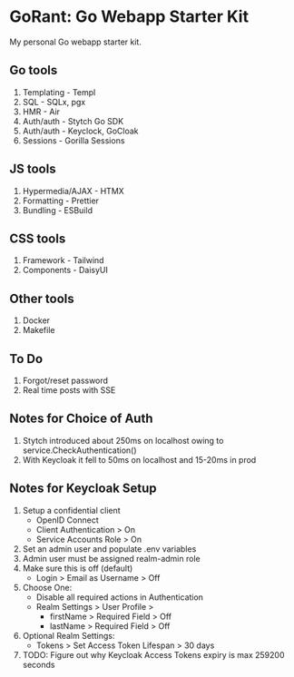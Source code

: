 # GoRant: Go Webapp Starter Kit

My personal Go webapp starter kit.

## Go tools

1. Templating - Templ
2. SQL - SQLx, pgx
3. HMR - Air
4. Auth/auth - Stytch Go SDK
5. Auth/auth - Keyclock, GoCloak
6. Sessions - Gorilla Sessions

## JS tools

1. Hypermedia/AJAX - HTMX
2. Formatting - Prettier
3. Bundling - ESBuild

## CSS tools

1. Framework - Tailwind
2. Components - DaisyUI

## Other tools

1. Docker
2. Makefile

## To Do

1. Forgot/reset password
2. Real time posts with SSE

## Notes for Choice of Auth

1. Stytch introduced about 250ms on localhost owing to service.CheckAuthentication()
2. With Keycloak it fell to 50ms on localhost and 15-20ms in prod

## Notes for Keycloak Setup

1. Setup a confidential client
   - OpenID Connect
   - Client Authentication > On
   - Service Accounts Role > On
2. Set an admin user and populate .env variables
3. Admin user must be assigned realm-admin role
4. Make sure this is off (default)
   - Login > Email as Username > Off
5. Choose One:
   - Disable all required actions in Authentication
   - Realm Settings > User Profile >
     - firstName > Required Field > Off
     - lastName > Required Field > Off
6. Optional Realm Settings:
   - Tokens > Set Access Token Lifespan > 30 days
7. TODO: Figure out why Keycloak Access Tokens expiry is max 259200 seconds
